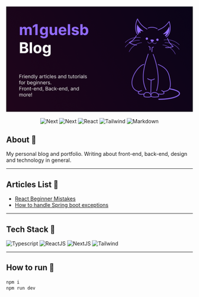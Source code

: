 <p align="center">
  <a href="https://m1guelsb.com">
    <img alt="Cover" src="./public/hero.png"/>
  </a>
</p>
<p align="center">
  <img alt="Next" src="https://img.shields.io/badge/Typescript-black?style=for-the-badge&logo=typescript&logoColor=blue"/>

  <img alt="Next" src="https://img.shields.io/badge/Next-black?style=for-the-badge&logo=next.js&logoColor=white"/>

  <img alt="React" src="https://img.shields.io/badge/react-black.svg?style=for-the-badge&logo=react&logoColor=%2361DAFB"/>

  <img alt="Tailwind" src="https://img.shields.io/badge/tailwindcss-black.svg?style=for-the-badge&logo=tailwind-css&logoColor=%2361DAFB"/>

  <img alt="Markdown" src="https://img.shields.io/badge/markdown-black.svg?style=for-the-badge&logo=markdown&logoColor=white"/>
</p>

## About 🔎
My personal blog and portfolio. Writing about front-end, back-end, design and technology in general.

---
## Articles List 📝
- [React Beginner Mistakes](https://m1guelsb.com/blog/erros-comuns-de-iniciantes-em-reactjs)
- [How to handle Spring boot exceptions](https://m1guelsb.com/blog/como-tratar-erros-no-spring-boot)

---
## Tech Stack 🔧
<p>
  <img title="Typescript" src="https://skillicons.dev/icons?i=ts" height="48" />
  <img title="ReactJS" src="https://skillicons.dev/icons?i=react" height="48" />
  <img title="NextJS" src="https://skillicons.dev/icons?i=nextjs" height="48" />
  <img title="Tailwind" src="https://skillicons.dev/icons?i=tailwind" height="48" />
</p>

---
## How to run 🏃
```
npm i
npm run dev
```
